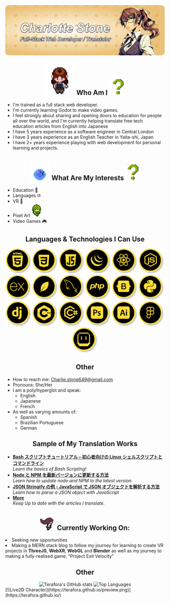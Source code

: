 <img src="./GithubBanner.png" align="center" style="border-radius: 10px;">
<h2 align="center"><img src="./CharlotteSpriteWalkingToward.gif"> Who Am I <img src="./GBQuestionMark.gif"></h2>


  - I'm trained as a full stack web developer.
  - I'm currently learning Godot to make video games.
  - I feel strongly about sharing and opening doors to education for people all over the world, and I'm currently helping translate free tech education articles from English into Japanese
  - I have 5 years experience as a software engineer in Central London
  - I have 3 years experience as an English Teacher in Yaita-shi, Japan
  - I have 2+ years experience playing with web development for personal learning and projects.

   <!-- [![GitHub Streak](https://streak-stats.demolab.com?user=Terafora&theme=github-light&hide_border=true&date_format=j%20M%5B%20Y%5D&exclude_days=Sun%2CSat&card_width=700)](https://git.io/streak-stats) -->

<h2 align="center"><img src="./bouncinggu.gif"> What Are My Interests<img src="./GBQuestionMark.gif"></h2>


  - Education 🏫
  - Languages 🌐
  - VR 🥽
  - Pixel Art <img src="./GBCharlotteSpriteSheet.gif">
  - Video Games 🎮

   <!-- [![Top Langs](https://github-readme-stats.vercel.app/api/top-langs/?username=Terafora&layout=compact)](https://github.com/anuraghazra/github-readme-stats) -->

<h2 align="center">Languages & Technologies I Can Use</h2>
<div align="center">
  <img src="./portfolio icons/HTML.svg" width="80" height="80">
  <img src="./portfolio icons/CSS.svg" width="80" height="80">
  <img src="./portfolio icons/JavaScript.svg" width="80" height="80">
  <img src="./portfolio icons/JQuery.svg" width="80" height="80">
  <img src="./portfolio icons/React.svg" width="80" height="80">
  <img src="./portfolio icons/NodeJS.svg" width="80" height="80">
  <img src="./portfolio icons/Express.svg" width="80" height="80">
  <img src="./portfolio icons/MongoDB.svg" width="80" height="80">
  <img src="./portfolio icons/MySQL.svg" width="80" height="80">
  <img src="./portfolio icons/PHP.svg" width="80" height="80">
  <img src="./portfolio icons/Bootstrap.svg" width="80" height="80">
  <img src="./portfolio icons/Python.svg" width="80" height="80">
  <img src="./portfolio icons/Django.svg" width="80" height="80">
  <img src="./portfolio icons/C++.svg" width="80" height="80">
  <img src="./portfolio icons/CSharp.svg" width="80" height="80">
  <img src="./portfolio icons/PhotoShop.svg" width="80" height="80">
  <img src="./portfolio icons/Illustrator.svg" width="80" height="80">
  <img src="./portfolio icons/Figma.svg" width="80" height="80">
  <img src="./portfolio icons/Aseprite.svg" width="80" height="80">
</div>



<h2 align="center">Other</h2>

- How to reach me: Charlie.stone649@gmail.com
- Pronouns: She/Her
- I am a poly/hyperglot and speak:
  - English
  - Japanese
  - French
- As well as varying amounts of:
  - Spanish
  - Brazilian Portuguese
  - German

<h2 align="center">Sample of My Translation Works</h2>
<ul>
  <li><a href="https://www.freecodecamp.org/japanese/news/bash-scripting-tutorial-linux-shell-script-and-command-line-for-beginners/"><b>Bash スクリプトチュートリアル – 初心者向けの Linux シェルスクリプトとコマンドライン</b></a><br/><i>Learn the basics of Bash Scripting!</i></li>
  <li><a href="https://www.freecodecamp.org/japanese/news/how-to-update-node-and-npm-to-the-latest-version/"><b>Node と NPM を最新バージョンに更新する方法</b></a><br/><i>Learn how to update node and NPM to the latest version.</i></li>
  <li><a href="https://www.freecodecamp.org/japanese/news/json-stringify-example-how-to-parse-a-json-object-with-javascript/"><b>JSON Stringify の例 - JavaScript で JSON オブジェクトを解析する方法</b></a><br/><i>Learn how to parse a JSON object with JavaScript</i></li>
  <li><a href="https://www.freecodecamp.org/japanese/news/author/charlotte-stone/"><b>More</b></a><br/><i>Keep Up to date with the articles I translate.</i></li>
</ul>

<h2 align="center"><img src="./pixeldasher2.gif"> Currently Working On:</h2>
<li>Seeking new opportunities</li>
<li>Making a MERN stack blog to follow my journey for learning to create VR projects in <strong>ThreeJS</strong>, <strong>WebXR</strong>, <strong>WebGL</strong> and <strong>Blender</strong> as well as my journey to making a fully-realised game, "Project Exit Velocity"</li>

<h2 align="center">Other</h2>

<div align="center">
<img src="https://github-readme-stats.vercel.app/api?username=terafora&theme=shadow_green&show_icons=true" alt="Terafora's GitHub stats">
<img src="https://github-readme-stats.vercel.app/api/top-langs/?username=terafora&layout=compact" alt="Top Languages">
</div>
[![Live2D Character](https://terafora.github.io/preview.png)](https://terafora.github.io/)
